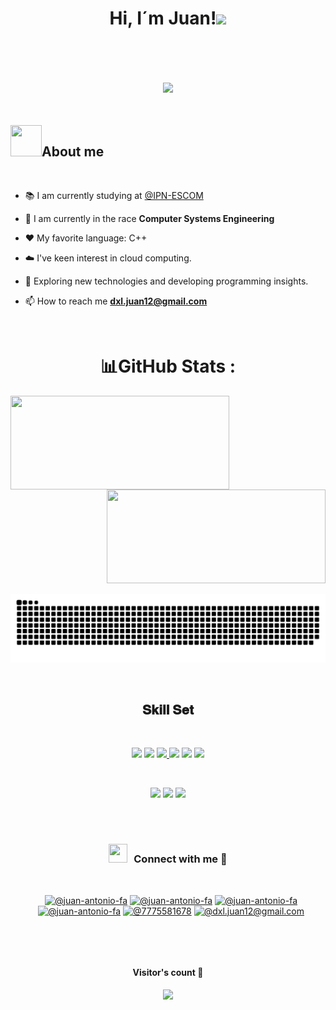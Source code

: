 <!--Principal-->
<h1 align="center"> Hi, I´m Juan!<img src="https://media.giphy.com/media/hvRJCLFzcasrR4ia7z/giphy.gif" width="35"></h1>
<br>
<h1 align="center"><p align="center">
	<a href="https://github.com/Bouaskaoun">
		<img src="https://readme-typing-svg.herokuapp.com?lines=Computer+Engineering+Student;Front-end+Web+Developer;Freelancer;Always%20learning%20new%20things%20about%20technology&center=true&width=700&height=45">
	</a>
</p></h1>
<br>

<!--About me-->
<img align="left" src = "https://user-images.githubusercontent.com/63050133/156777293-72a6e681-2582-4a9d-ad92-09d1181d47c7.gif" width = 50px height=50px>
<h2 align="left" font-weight="bold">About me</h2>  
<br>

- 📚 I am currently studying at [@IPN-ESCOM](https://www.escom.ipn.mx/)

- 🌱 I am currently in the race **Computer Systems Engineering**
  
- :heart: My favorite language: C++
  
- ☁️ I've keen interest in cloud computing.
  
- 🤔 Exploring new technologies and developing programming insights.

- 📫 How to reach me **dxl.juan12@gmail.com**
<br>

<!--Github Stats-->
<h1 align="center">📊GitHub Stats :</h1>
<img align="left" height="150px" width="350px" src="https://github-readme-stats.vercel.app/api?username=juan-antonio-fa&count_private=true&show_icons=true&theme=tokyonight" />
<img align="right" height="150px" width="350px" src="https://github-readme-stats.vercel.app/api/top-langs/?username=juan-antonio-fa&layout=compact&theme=aura&langs_count=9" />
<img height="150" />

<!--- snake -->
<br>
<p align="center">
  <img src="https://github.com/DHANOLA/DHANOLA/raw/output/github-contribution-grid-snake.svg" alt="snake">
</p>
<br>

<!--Skills-->
<h2 font-weight="bold" align="center">𝐒𝐤𝐢𝐥𝐥 𝐒𝐞𝐭</h2>
<br>
<p align="center">
  <a href="#"><img width="48px" src="https://raw.githubusercontent.com/rahulbanerjee26/githubAboutMeGenerator/main/icons/html.svg"></a>
  <a href="#"><img width="48px" src="https://raw.githubusercontent.com/rahulbanerjee26/githubAboutMeGenerator/main/icons/css.svg"></a>
  <a href="" tagret="blank" style="margin-rigth: 4px "> <img src="https://user-images.githubusercontent.com/109915316/208719805-6bff7fb5-e536-4f92-8b76-0f93f50aa2a4.png"heigth=45px width=45px> </a>
  <img src="https://user-images.githubusercontent.com/76852813/172720095-d75caaaa-c8b8-497e-a1bf-54720da5f9ed.svg">
  <img src="https://user-images.githubusercontent.com/76852813/172716937-4574740e-2d2e-4326-af3b-4a42bad058c1.svg">
  <img src="https://user-images.githubusercontent.com/76852813/172720089-5ce0ea22-01c9-4444-8e70-a81501452b13.svg">
</p>

<br>

<p align="center">
  <img src="https://user-images.githubusercontent.com/76852813/172721798-883b2b27-ef7b-42d4-a492-6c6cb6cb4ffe.svg">
  <img src="https://user-images.githubusercontent.com/76852813/172723444-1c9a926d-802f-4ebe-aab6-bd6a117c6eba.png">
  <img src="https://user-images.githubusercontent.com/109915316/208717201-f15c643a-5b2c-4b62-870a-17a9f58cb23d.png"heigth=45px width=40px>
</p>


<br>
<br/>

<!--Connect with me-->
<h3 align="center" > <img src="https://media.giphy.com/media/iY8CRBdQXODJSCERIr/giphy.gif" width="30" height="30" style="margin-right: 10px;">Connect with me 🤝 </h3>

<p align="center">

 <div align="center"   style="margin-left: 10px;">
        <br>

[![@juan-antonio-fa](https://img.icons8.com/fluency/48/000000/instagram-new.png "@juan-antonio-fa")](https://www.instagram.com/juan_af17/) [![@juan-antonio-fa](https://img.icons8.com/fluency/48/000000/facebook.png "@juan-antonio-fa")](https://www.facebook.com/Juan.2001s/) [![@juan-antonio-fa](https://img.icons8.com/fluency/48/000000/linkedin.png "@juan-antonio-fa")](https://www.linkedin.com/in/juanantoniofa/) [![@juan-antonio-fa](https://img.icons8.com/fluency/48/000000/twitter-squared.png "@juan-antonio-fa")](https://twitter.com/) [![@7775581678](https://img.icons8.com/fluency/48/000000/phone-disconnected.png "@7775581678")](tel:7775581678) [![@dxl.juan12@gmail.com](https://img.icons8.com/fluency/48/000000/apple-mail.png "@dxl.juan12@gmail.com")](dxl.juan12@gmail.com)

<br>
      </div>

</p>
<br>

<!--Visitor´s count-->
<p align="center" >   
  <h4 align="center">Visitor's count 👀</h4>
  <p align="center"><img src="https://profile-counter.glitch.me/juan-antonio-fa/count.svg" /> </p> 
</p>

